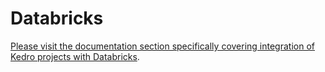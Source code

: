 # Databricks


[Please visit the documentation section specifically covering integration of Kedro projects with Databricks](../integrations/index.md#databricks-integration).